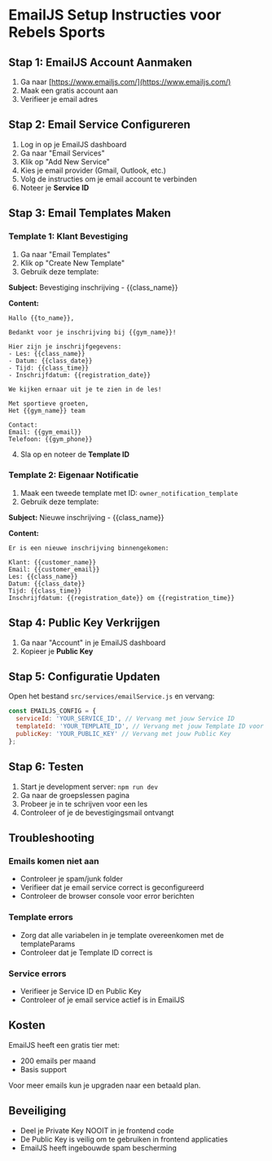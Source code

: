 # EmailJS Setup Instructies voor Rebels Sports

## Stap 1: EmailJS Account Aanmaken

1. Ga naar [https://www.emailjs.com/](https://www.emailjs.com/)
2. Maak een gratis account aan
3. Verifieer je email adres

## Stap 2: Email Service Configureren

1. Log in op je EmailJS dashboard
2. Ga naar "Email Services"
3. Klik op "Add New Service"
4. Kies je email provider (Gmail, Outlook, etc.)
5. Volg de instructies om je email account te verbinden
6. Noteer je **Service ID**

## Stap 3: Email Templates Maken

### Template 1: Klant Bevestiging
1. Ga naar "Email Templates"
2. Klik op "Create New Template"
3. Gebruik deze template:

**Subject:** Bevestiging inschrijving - {{class_name}}

**Content:**
```
Hallo {{to_name}},

Bedankt voor je inschrijving bij {{gym_name}}!

Hier zijn je inschrijfgegevens:
- Les: {{class_name}}
- Datum: {{class_date}}
- Tijd: {{class_time}}
- Inschrijfdatum: {{registration_date}}

We kijken ernaar uit je te zien in de les!

Met sportieve groeten,
Het {{gym_name}} team

Contact:
Email: {{gym_email}}
Telefoon: {{gym_phone}}
```

4. Sla op en noteer de **Template ID**

### Template 2: Eigenaar Notificatie
1. Maak een tweede template met ID: `owner_notification_template`
2. Gebruik deze template:

**Subject:** Nieuwe inschrijving - {{class_name}}

**Content:**
```
Er is een nieuwe inschrijving binnengekomen:

Klant: {{customer_name}}
Email: {{customer_email}}
Les: {{class_name}}
Datum: {{class_date}}
Tijd: {{class_time}}
Inschrijfdatum: {{registration_date}} om {{registration_time}}
```

## Stap 4: Public Key Verkrijgen

1. Ga naar "Account" in je EmailJS dashboard
2. Kopieer je **Public Key**

## Stap 5: Configuratie Updaten

Open het bestand `src/services/emailService.js` en vervang:

```javascript
const EMAILJS_CONFIG = {
  serviceId: 'YOUR_SERVICE_ID', // Vervang met jouw Service ID
  templateId: 'YOUR_TEMPLATE_ID', // Vervang met jouw Template ID voor klanten
  publicKey: 'YOUR_PUBLIC_KEY' // Vervang met jouw Public Key
};
```

## Stap 6: Testen

1. Start je development server: `npm run dev`
2. Ga naar de groepslessen pagina
3. Probeer je in te schrijven voor een les
4. Controleer of je de bevestigingsmail ontvangt

## Troubleshooting

### Emails komen niet aan
- Controleer je spam/junk folder
- Verifieer dat je email service correct is geconfigureerd
- Controleer de browser console voor error berichten

### Template errors
- Zorg dat alle variabelen in je template overeenkomen met de templateParams
- Controleer dat je Template ID correct is

### Service errors
- Verifieer je Service ID en Public Key
- Controleer of je email service actief is in EmailJS

## Kosten

EmailJS heeft een gratis tier met:
- 200 emails per maand
- Basis support

Voor meer emails kun je upgraden naar een betaald plan.

## Beveiliging

- Deel je Private Key NOOIT in je frontend code
- De Public Key is veilig om te gebruiken in frontend applicaties
- EmailJS heeft ingebouwde spam bescherming